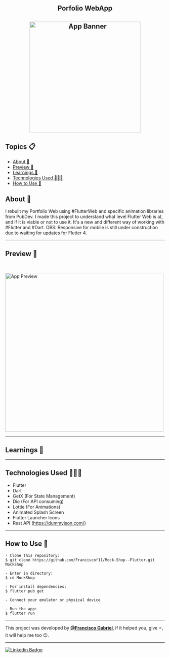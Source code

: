 <h2 align="center">Porfolio WebApp<h2>
<p align="center">
    <img src="https://i.imgur.com/EHqUFeT.png" width="350" height="350" alt="App Banner" />
</p>

   <h2>Topics 📋</h2>

  <p>
   
   - [About 📖](#about-)
   - [Preview 📱](#preview-)
   - [Learnings 🤯](#---learnings----)
   - [Technologies Used 👨🏽‍💻](#---technologies-used----)
   - [How to Use 🤔](#how-to-use-)
   </p>

   <h2>About 📖</h2>
   
   <p>
    I rebuilt my Portfolio Web using #FlutterWeb and specific animation libraries from PubDev. I made this project to understand what level Flutter Web is at, and if it is viable or not to use it. It's a new and different way of working with #Flutter and #Dart.
OBS: Responsive for mobile is still under construction due to waiting for updates for Flutter 4.
   </p>

---

   <h2>Preview 📱</h2><br>

   <p a>
   <img src="preview/preview1.gif" width="500" height="500" alt="App Preview"> 
   </p>

---

 <h2>
   Learnings 🤯
   </h2>

    
 
---

 <h2>
   Technologies Used 👨🏽‍💻
   </h2>
   
  * Flutter
  * Dart
  * GetX (For State Management) 
  * Dio (For API consuming) 
  * Lottie (For Animations)
  * Animated Splash Screen
  * Flutter Launcher Icons
  * Rest API (https://dummyjson.com/)
  
---

   <h2>How to Use 🤔</h2>

```
- Clone this repository:
$ git clone https://github.com/Franciscof11/Mock-Shop--Flutter.git MockShop

- Enter in directory:
$ cd MockShop

- For install dependencies:
$ flutter pub get

- Connect your emulator or physical device

- Run the app:
$ flutter run
```

---

This project was developed by **[@Francisco Gabriel](https://www.linkedin.com/in/franciscossg/)**,
if it helped you, give ⭐, it will help me too 😉.

---

   <div>

[![Linkedin Badge](https://img.shields.io/badge/-Francisco%20Gabriel-292929?style=flat-square&logo=Linkedin&logoColor=blue&link=https://www.linkedin.com/in/franciscossg/)](https://www.linkedin.com/in/franciscossg/)

   </div>

